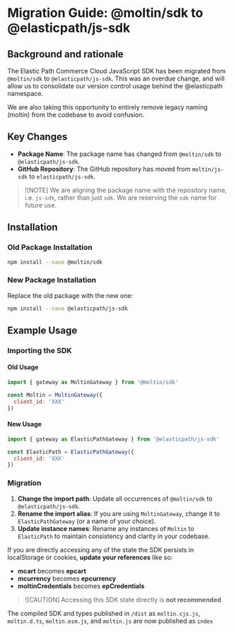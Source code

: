 # Migration Guide: @moltin/sdk to @elasticpath/js-sdk

## Background and rationale

The Elastic Path Commerce Cloud JavaScript SDK has been migrated from `@moltin/sdk` to `@elasticpath/js-sdk`. This was an overdue change, and will allow us to consolidate our version control usage behind the @elasticpath namespace. 

We are also taking this opportunity to entirely remove legacy naming (moltin) from the codebase to avoid confusion.

## Key Changes

- **Package Name**: The package name has changed from `@moltin/sdk` to `@elasticpath/js-sdk`.
- **GitHub Repository**: The GitHub repository has moved from `moltin/js-sdk` to `elasticpath/js-sdk`.

> ![NOTE]
> We are aligning the package name with the repository name, i.e. `js-sdk`, rather than just `sdk`. We are reserving the `sdk` name for future use.

## Installation

### Old Package Installation

```bash
npm install --save @moltin/sdk
```

### New Package Installation

Replace the old package with the new one:

```bash
npm install --save @elasticpath/js-sdk
```

## Example Usage

### Importing the SDK

#### Old Usage

```js
import { gateway as MoltinGateway } from '@moltin/sdk'

const Moltin = MoltinGateway({
  client_id: 'XXX'
})
```

#### New Usage


```js
import { gateway as ElasticPathGateway } from '@elasticpath/js-sdk'

const ElasticPath = ElasticPathGateway({
  client_id: 'XXX'
})
```

### Migration

1. **Change the import path**: Update all occurrences of `@moltin/sdk` to `@elasticpath/js-sdk`.
2. **Rename the import alias**: If you are using `MoltinGateway`, change it to `ElasticPathGateway` (or a name of your choice).
3. **Update instance names**: Rename any instances of `Moltin` to `ElasticPath` to maintain consistency and clarity in your codebase.

If you are directly accessing any of the state the SDK persists in localStorage or cookies, **update your references** like so:

- **mcart** becomes **epcart**
- **mcurrency** becomes **epcurrency**
- **moltinCredentials** becomes **epCredentials**

> ![CAUTION]
> Accessing this SDK state directly is **not recommended**

The compiled SDK and types published in `/dist` as `moltin.cjs.js`, `moltin.d.ts`, `moltin.esm.js`, and `moltin.js` are now published as `index`